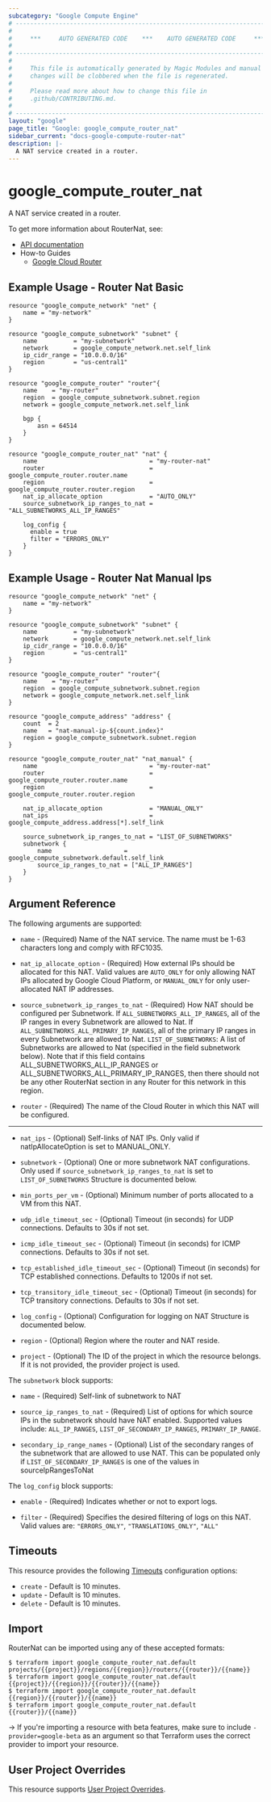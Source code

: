 ```yaml
---
subcategory: "Google Compute Engine"
# ----------------------------------------------------------------------------
#
#     ***     AUTO GENERATED CODE    ***    AUTO GENERATED CODE     ***
#
# ----------------------------------------------------------------------------
#
#     This file is automatically generated by Magic Modules and manual
#     changes will be clobbered when the file is regenerated.
#
#     Please read more about how to change this file in
#     .github/CONTRIBUTING.md.
#
# ----------------------------------------------------------------------------
layout: "google"
page_title: "Google: google_compute_router_nat"
sidebar_current: "docs-google-compute-router-nat"
description: |-
  A NAT service created in a router.
---
```


# google\_compute\_router\_nat

A NAT service created in a router.


To get more information about RouterNat, see:

* [API documentation](https://cloud.google.com/compute/docs/reference/rest/v1/routers)
* How-to Guides
    * [Google Cloud Router](https://cloud.google.com/router/docs/)

## Example Usage - Router Nat Basic


```hcl
resource "google_compute_network" "net" {
	name = "my-network"
}

resource "google_compute_subnetwork" "subnet" {
	name          = "my-subnetwork"
	network       = google_compute_network.net.self_link
	ip_cidr_range = "10.0.0.0/16"
	region        = "us-central1"
}

resource "google_compute_router" "router"{
	name    = "my-router"
	region  = google_compute_subnetwork.subnet.region
	network = google_compute_network.net.self_link

	bgp {
		asn = 64514
	}
}

resource "google_compute_router_nat" "nat" {
	name                               = "my-router-nat"
	router                             = google_compute_router.router.name
	region                             = google_compute_router.router.region
	nat_ip_allocate_option             = "AUTO_ONLY"
	source_subnetwork_ip_ranges_to_nat = "ALL_SUBNETWORKS_ALL_IP_RANGES"
	
	log_config {
	  enable = true
	  filter = "ERRORS_ONLY"
	}
}
```
## Example Usage - Router Nat Manual Ips


```hcl
resource "google_compute_network" "net" {
	name = "my-network"
}

resource "google_compute_subnetwork" "subnet" {
	name          = "my-subnetwork"
	network       = google_compute_network.net.self_link
	ip_cidr_range = "10.0.0.0/16"
	region        = "us-central1"
}

resource "google_compute_router" "router"{
	name    = "my-router"
	region  = google_compute_subnetwork.subnet.region
	network = google_compute_network.net.self_link
}

resource "google_compute_address" "address" {
	count  = 2
	name   = "nat-manual-ip-${count.index}"
	region = google_compute_subnetwork.subnet.region
}

resource "google_compute_router_nat" "nat_manual" {
	name                               = "my-router-nat"
	router                             = google_compute_router.router.name
	region                             = google_compute_router.router.region
	
	nat_ip_allocate_option             = "MANUAL_ONLY"
	nat_ips                            = google_compute_address.address[*].self_link
	
	source_subnetwork_ip_ranges_to_nat = "LIST_OF_SUBNETWORKS"
	subnetwork {
		name                    = google_compute_subnetwork.default.self_link
		source_ip_ranges_to_nat = ["ALL_IP_RANGES"]
	}
}
```

## Argument Reference

The following arguments are supported:


* `name` -
  (Required)
  Name of the NAT service. The name must be 1-63 characters long and
  comply with RFC1035.

* `nat_ip_allocate_option` -
  (Required)
  How external IPs should be allocated for this NAT. Valid values are
  `AUTO_ONLY` for only allowing NAT IPs allocated by Google Cloud
  Platform, or `MANUAL_ONLY` for only user-allocated NAT IP addresses.

* `source_subnetwork_ip_ranges_to_nat` -
  (Required)
  How NAT should be configured per Subnetwork.
  If `ALL_SUBNETWORKS_ALL_IP_RANGES`, all of the
  IP ranges in every Subnetwork are allowed to Nat.
  If `ALL_SUBNETWORKS_ALL_PRIMARY_IP_RANGES`, all of the primary IP
  ranges in every Subnetwork are allowed to Nat.
  `LIST_OF_SUBNETWORKS`: A list of Subnetworks are allowed to Nat
  (specified in the field subnetwork below). Note that if this field
  contains ALL_SUBNETWORKS_ALL_IP_RANGES or
  ALL_SUBNETWORKS_ALL_PRIMARY_IP_RANGES, then there should not be any
  other RouterNat section in any Router for this network in this region.

* `router` -
  (Required)
  The name of the Cloud Router in which this NAT will be configured.


- - -


* `nat_ips` -
  (Optional)
  Self-links of NAT IPs. Only valid if natIpAllocateOption
  is set to MANUAL_ONLY.

* `subnetwork` -
  (Optional)
  One or more subnetwork NAT configurations. Only used if
  `source_subnetwork_ip_ranges_to_nat` is set to `LIST_OF_SUBNETWORKS`  Structure is documented below.

* `min_ports_per_vm` -
  (Optional)
  Minimum number of ports allocated to a VM from this NAT.

* `udp_idle_timeout_sec` -
  (Optional)
  Timeout (in seconds) for UDP connections. Defaults to 30s if not set.

* `icmp_idle_timeout_sec` -
  (Optional)
  Timeout (in seconds) for ICMP connections. Defaults to 30s if not set.

* `tcp_established_idle_timeout_sec` -
  (Optional)
  Timeout (in seconds) for TCP established connections.
  Defaults to 1200s if not set.

* `tcp_transitory_idle_timeout_sec` -
  (Optional)
  Timeout (in seconds) for TCP transitory connections.
  Defaults to 30s if not set.

* `log_config` -
  (Optional)
  Configuration for logging on NAT  Structure is documented below.

* `region` -
  (Optional)
  Region where the router and NAT reside.

* `project` - (Optional) The ID of the project in which the resource belongs.
    If it is not provided, the provider project is used.


The `subnetwork` block supports:

* `name` -
  (Required)
  Self-link of subnetwork to NAT

* `source_ip_ranges_to_nat` -
  (Required)
  List of options for which source IPs in the subnetwork
  should have NAT enabled. Supported values include:
  `ALL_IP_RANGES`, `LIST_OF_SECONDARY_IP_RANGES`,
  `PRIMARY_IP_RANGE`.

* `secondary_ip_range_names` -
  (Optional)
  List of the secondary ranges of the subnetwork that are allowed
  to use NAT. This can be populated only if
  `LIST_OF_SECONDARY_IP_RANGES` is one of the values in
  sourceIpRangesToNat

The `log_config` block supports:

* `enable` -
  (Required)
  Indicates whether or not to export logs.

* `filter` -
  (Required)
  Specifies the desired filtering of logs on this NAT. Valid
  values are: `"ERRORS_ONLY"`, `"TRANSLATIONS_ONLY"`, `"ALL"`


## Timeouts

This resource provides the following
[Timeouts](/docs/configuration/resources.html#timeouts) configuration options:

- `create` - Default is 10 minutes.
- `update` - Default is 10 minutes.
- `delete` - Default is 10 minutes.

## Import

RouterNat can be imported using any of these accepted formats:

```
$ terraform import google_compute_router_nat.default projects/{{project}}/regions/{{region}}/routers/{{router}}/{{name}}
$ terraform import google_compute_router_nat.default {{project}}/{{region}}/{{router}}/{{name}}
$ terraform import google_compute_router_nat.default {{region}}/{{router}}/{{name}}
$ terraform import google_compute_router_nat.default {{router}}/{{name}}
```

-> If you're importing a resource with beta features, make sure to include `-provider=google-beta`
as an argument so that Terraform uses the correct provider to import your resource.

## User Project Overrides

This resource supports [User Project Overrides](https://www.terraform.io/docs/providers/google/provider_reference.html#user_project_override).
